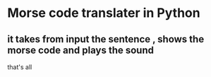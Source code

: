 # Morse code translater in Python
it takes from input the sentence , shows the morse code and plays the sound
---
that's all
